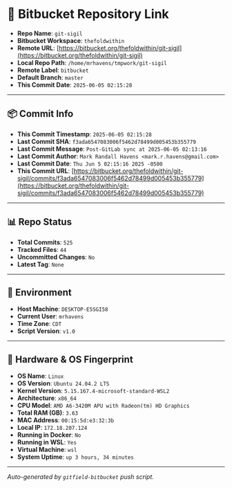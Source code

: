 # 🔗 Bitbucket Repository Link

- **Repo Name**: `git-sigil`
- **Bitbucket Workspace**: `thefoldwithin`
- **Remote URL**: [https://bitbucket.org/thefoldwithin/git-sigil](https://bitbucket.org/thefoldwithin/git-sigil)
- **Local Repo Path**: `/home/mrhavens/tmpwork/git-sigil`
- **Remote Label**: `bitbucket`
- **Default Branch**: `master`
- **This Commit Date**: `2025-06-05 02:15:28`

---

## 📦 Commit Info

- **This Commit Timestamp**: `2025-06-05 02:15:28`
- **Last Commit SHA**: `f3ada6547083006f5462d78499d005453b355779`
- **Last Commit Message**: `Post-GitLab sync at 2025-06-05 02:13:16`
- **Last Commit Author**: `Mark Randall Havens <mark.r.havens@gmail.com>`
- **Last Commit Date**: `Thu Jun 5 02:15:16 2025 -0500`
- **This Commit URL**: [https://bitbucket.org/thefoldwithin/git-sigil/commits/f3ada6547083006f5462d78499d005453b355779](https://bitbucket.org/thefoldwithin/git-sigil/commits/f3ada6547083006f5462d78499d005453b355779)

---

## 📊 Repo Status

- **Total Commits**: `525`
- **Tracked Files**: `44`
- **Uncommitted Changes**: `No`
- **Latest Tag**: `None`

---

## 🧭 Environment

- **Host Machine**: `DESKTOP-E5SGI58`
- **Current User**: `mrhavens`
- **Time Zone**: `CDT`
- **Script Version**: `v1.0`

---

## 🧬 Hardware & OS Fingerprint

- **OS Name**: `Linux`
- **OS Version**: `Ubuntu 24.04.2 LTS`
- **Kernel Version**: `5.15.167.4-microsoft-standard-WSL2`
- **Architecture**: `x86_64`
- **CPU Model**: `AMD A6-3420M APU with Radeon(tm) HD Graphics`
- **Total RAM (GB)**: `3.63`
- **MAC Address**: `00:15:5d:e3:32:3b`
- **Local IP**: `172.18.207.124`
- **Running in Docker**: `No`
- **Running in WSL**: `Yes`
- **Virtual Machine**: `wsl`
- **System Uptime**: `up 3 hours, 34 minutes`

---

_Auto-generated by `gitfield-bitbucket` push script._
